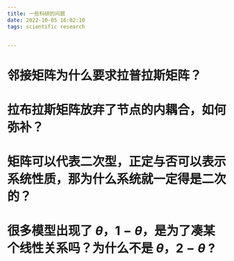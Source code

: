 ```yaml
---
title: 一些科研的问题
date: 2022-10-05 16:02:10
tags: scientific research


---
```


# 邻接矩阵为什么要求拉普拉斯矩阵？

# 拉布拉斯矩阵放弃了节点的内耦合，如何弥补？

# 矩阵可以代表二次型，正定与否可以表示系统性质，那为什么系统就一定得是二次的？

# 很多模型出现了 $\theta$，$1-\theta$，是为了凑某个线性关系吗？为什么不是 $\theta$，$2-\theta$ ?

